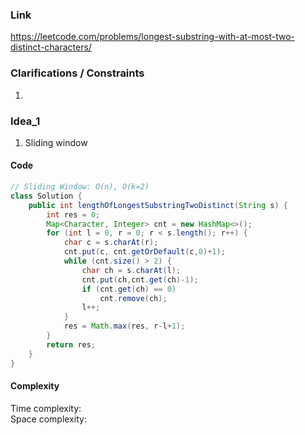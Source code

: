 
### Link

https://leetcode.com/problems/longest-substring-with-at-most-two-distinct-characters/

### Clarifications / Constraints

1. 

### Idea_1

1. Sliding window


#### Code

```java
// Sliding Window: O(n), O(k=2)
class Solution {
    public int lengthOfLongestSubstringTwoDistinct(String s) {
        int res = 0;
        Map<Character, Integer> cnt = new HashMap<>();
        for (int l = 0, r = 0; r < s.length(); r++) {
            char c = s.charAt(r);
            cnt.put(c, cnt.getOrDefault(c,0)+1);
            while (cnt.size() > 2) {
                char ch = s.charAt(l);
                cnt.put(ch,cnt.get(ch)-1);
                if (cnt.get(ch) == 0)
                    cnt.remove(ch);
                l++;
            }
            res = Math.max(res, r-l+1);
        }
        return res;
    }
}
```

#### Complexity

Time complexity:  
Space complexity: 

